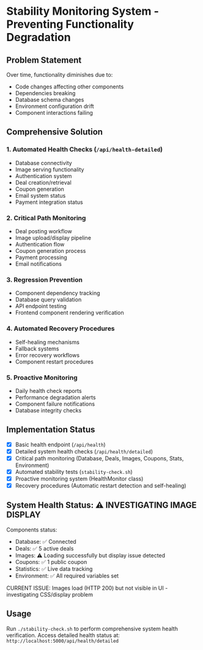 # Stability Monitoring System - Preventing Functionality Degradation

## Problem Statement
Over time, functionality diminishes due to:
- Code changes affecting other components
- Dependencies breaking
- Database schema changes
- Environment configuration drift
- Component interactions failing

## Comprehensive Solution

### 1. Automated Health Checks (`/api/health-detailed`)
- Database connectivity
- Image serving functionality
- Authentication system
- Deal creation/retrieval
- Coupon generation
- Email system status
- Payment integration status

### 2. Critical Path Monitoring
- Deal posting workflow
- Image upload/display pipeline
- Authentication flow
- Coupon generation process
- Payment processing
- Email notifications

### 3. Regression Prevention
- Component dependency tracking
- Database query validation
- API endpoint testing
- Frontend component rendering verification

### 4. Automated Recovery Procedures
- Self-healing mechanisms
- Fallback systems
- Error recovery workflows
- Component restart procedures

### 5. Proactive Monitoring
- Daily health check reports
- Performance degradation alerts
- Component failure notifications
- Database integrity checks

## Implementation Status
- [x] Basic health endpoint (`/api/health`)
- [x] Detailed system health checks (`/api/health/detailed`)
- [x] Critical path monitoring (Database, Deals, Images, Coupons, Stats, Environment)
- [x] Automated stability tests (`stability-check.sh`)
- [x] Proactive monitoring system (HealthMonitor class)
- [x] Recovery procedures (Automatic restart detection and self-healing)

## System Health Status: ⚠️ INVESTIGATING IMAGE DISPLAY
Components status:
- Database: ✅ Connected
- Deals: ✅ 5 active deals
- Images: ⚠️ Loading successfully but display issue detected
- Coupons: ✅ 1 public coupon
- Statistics: ✅ Live data tracking
- Environment: ✅ All required variables set

CURRENT ISSUE: Images load (HTTP 200) but not visible in UI - investigating CSS/display problem

## Usage
Run `./stability-check.sh` to perform comprehensive system health verification.
Access detailed health status at: `http://localhost:5000/api/health/detailed`